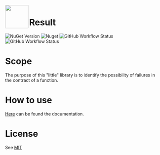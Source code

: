 <img align="left" width="75" height="75" src="https://user-images.githubusercontent.com/70466418/111060376-1f07b080-84a5-11eb-92f8-87152bbcf65b.png">

# Result


![NuGet Version](https://img.shields.io/nuget/vpre/Rolfin.Result?label=version&logo=nuget&style=for-the-badge)
![Nuget](https://img.shields.io/nuget/dt/Rolfin.Result?style=for-the-badge)
![GitHub Workflow Status](https://img.shields.io/github/workflow/status/t-rolfin/Result/Rolfin.Result%20-%20CI?logo=github&style=for-the-badge)
![GitHub Workflow Status](https://img.shields.io/github/workflow/status/t-rolfin/result/Rolfin.Result%20-%20Release?label=DEPLOY&logo=nuget&style=for-the-badge)

# Scope
The purpose of this "little" library is to identify the possibility of failures in the contract of a function.

# How to use
[Here](https://github.com/t-rolfin/Result/wiki/How-to-use#structure-of-result) can be found the documentation.

# License
See [MIT](https://github.com/t-rolfin/Result/blob/main/LICENSE) 

